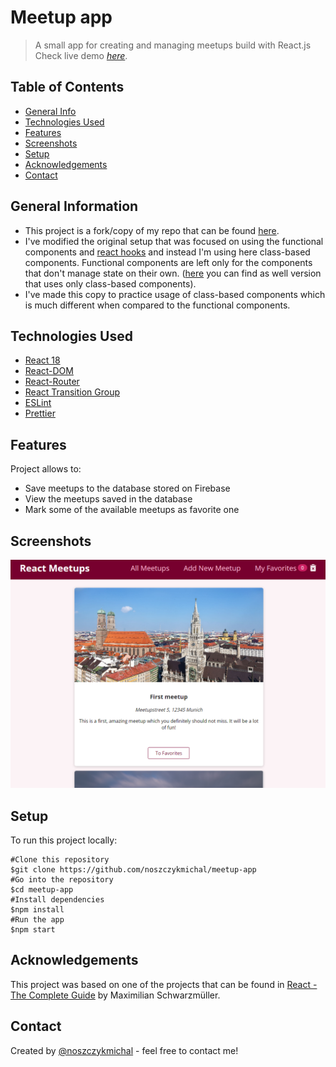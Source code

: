 # Meetup app

> A small app for creating and managing meetups build with React.js  
> Check live demo [_here_](https://meetup-with-class-components.web.app/).

## Table of Contents

- [General Info](#general-information)
- [Technologies Used](#technologies-used)
- [Features](#features)
- [Screenshots](#screenshots)
- [Setup](#setup)
- [Acknowledgements](#acknowledgements)
- [Contact](#contact)

## General Information

- This project is a fork/copy of my repo that can be found [here](https://github.com/noszczykmichal/meetup-app).
- I've modified the original setup that was focused on using the functional components and [react hooks](https://reactjs.org/docs/hooks-intro.html) and instead I'm using here class-based components. Functional components are left only for the components that don't manage state on their own. ([here](https://github.com/noszczykmichal/meetup-app__with-class-based-components/commit/0772b58e29ad4a9d3db856ec8ce9702ee64175e3) you can find as well version that uses only class-based components).
- I've made this copy to practice usage of class-based components which is much different when compared to the functional components.

## Technologies Used

- [React 18](https://reactjs.org/blog/2022/03/29/react-v18.html)
- [React-DOM](https://www.npmjs.com/package/react-dom)
- [React-Router](https://github.com/remix-run/react-router)
- [React Transition Group](https://reactcommunity.org/react-transition-group/)
- [ESLint](https://www.npmjs.com/package/eslint)
- [Prettier](https://www.npmjs.com/package/prettier)

## Features

Project allows to:

- Save meetups to the database stored on Firebase
- View the meetups saved in the database
- Mark some of the available meetups as favorite one

## Screenshots

![Example screenshot](./img/screenshot.png)

## Setup

To run this project locally:

```
#Clone this repository
$git clone https://github.com/noszczykmichal/meetup-app
#Go into the repository
$cd meetup-app
#Install dependencies
$npm install
#Run the app
$npm start
```

## Acknowledgements

This project was based on one of the projects that can be found in [React - The Complete Guide](https://www.udemy.com/course/react-the-complete-guide-incl-redux/) by Maximilian Schwarzmüller.

## Contact

Created by [@noszczykmichal](https://noszczykmichal.github.io/portfolio/index.html#contact) - feel free to contact me!
